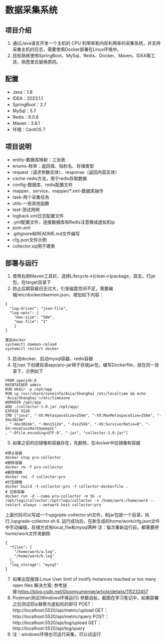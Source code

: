 # 数据采集系统
## 项目介绍
1. 通过Java语言开发一个主机的 CPU 利用率和内存利用率的采集系统，并支持采集主机的日志，需要使用Docker部署在Linux环境中。
2. 目标熟练使用SpringBoot、MySql、Redis、Docker、Maven、IDEA等工具，熟悉里氏替换原则。
## 配置
- Java：1.8
- IDEA：2023.1.1
- SpringBoot：2.7
- MySql：5.7
- Redis：6.0.8
- Maven：3.8.1
- 环境：CentOS 7
## 项目说明
- entity-数据库映射：三张表
- enums-枚举：返回值、指标名、存储类型
- request（请求参数实体）、response（返回内容实体）
- cache-redis方法，用于redis存取数据
- config-数据库、redis配置文件
- mapper、service、mapper/*.xml-数据库操作
- task-两个采集任务
- utils-一些其他函数
- test-测试用例
- logback.xml日志配置文件
- .yml配置文件，连接数据库和Redis注意换成虚拟机ip
- pom.xml
- .gitignore和README.md文件编写
- cfg.json文件示例
- collector.sql用于建表
## 部署与运行
1. 使用右侧Maven工具栏，选择Lifecycle->(clean->)package，双击，打jar包，在target目录下
2. 防止后期容器日志过大，引发磁盘空间不足，需要编辑/etc/docker/daemon.json，增加如下内容：
```
{
  "log-driver": "json-file",
  "log-opts": {
	"max-size": "50m",
	"max-file": "1"
    }
}
```
```
重启docker
systemctl daemon-reload
systemctl restart docker
```
3. 启动docker、启动mysql容器、redis容器
4. 在/opt 下创建目录app/pro-jar用于存放jar包，编写Dockerfile，放在同一目录下，示例如下
```
FROM openjdk:8
MAINTAINER admin
RUN mkdir -p /opt/app
RUN cp /usr/share/zoneinfo/Asia/Shanghai /etc/localtime && echo 'Asia/Shanghai'>/etc/timezone
WORKDIR /opt/app
ADD ./collector-1.0.jar /opt/app/
EXPOSE 5520
CMD ["java", "-XX:MetaspaceSize=256m", "-XX:MaxMetaspaceSize=256m", "-Xms3024m"
, "-Xmx3024m", "-Xmn1512m", "-Xss256k", "-XX:SurvivorRatio=8", "-XX:+UseConcMarkSweepGC"
, "-Dfile.encoding=UTF-8", "-jar", "collector-1.0.jar"]
```
5. 如果之前的旧镜像和容器存在，先删除，在docker中拉镜像和容器
```
#停止容器
docker stop pro-collector
#删除容器
docker rm -f pro-collector
#删除镜像
docker rmi -f collector:pro
#打包镜像
docker build -t collector:pro -f collector-dockerfile .
# 拉取容器
docker run -d --name pro-collector -m 3G -v /opt/logs/collector:/opt/logs/collector -v /home/work:/home/work --restart always --network host collector:pro
```
上面代码可以写成一个upgrade-collector.sh文件，和jar包放一个目录，执行./upgrade-collector.sh
6. 运行成功后，在新生成的home/work/cfg.json文件中手动编辑，存储方式有local_file和mysql两种
注：每次重新运行前，都需要把home/work文件夹删除
```
{
  "files": [
    "/home/work/a.log",
    "/home/work/b.log"
  ],
  "log_storage": "mysql"
}
```
7. 如果出现报错:Linux User limit of inotify instances reached or too many open files
   解决方案:
   参考链接:https://blog.csdn.net/Gloomyumenge/article/details/115232457
8. Postman测试(Windows环境运行) 参数自拟，截图在学习笔记中，如果部署之后测试将ip替换为虚拟机的即可
POST：http://localhost:5520/api/metric/upload
GET： http://localhost:5520/api/metric/query
POST：http://localhost:5520/api/log/upload
GET： http://localhost:5520/api/log/query
9. 注：windows环境也可运行采集，可以试运行